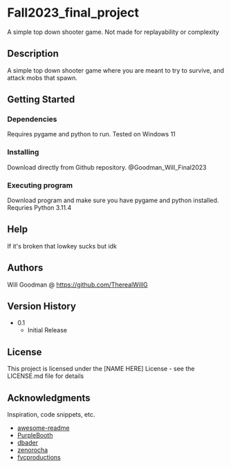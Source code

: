 # Fall2023_final_project

A simple top down shooter game. Not made for replayability or complexity

## Description

A simple top down shooter game where you are meant to try to survive, and attack mobs that spawn. 

## Getting Started

### Dependencies

Requires pygame and python to run. Tested on Windows 11

### Installing

Download directly from Github repository. @Goodman_Will_Final2023

### Executing program

Download program and make sure you have pygame and python installed. Requries Python 3.11.4

## Help

If it's broken that lowkey sucks but idk

## Authors

Will Goodman @ https://github.com/TherealWillG 


## Version History


* 0.1
    * Initial Release

## License

This project is licensed under the [NAME HERE] License - see the LICENSE.md file for details

## Acknowledgments

Inspiration, code snippets, etc.
* [awesome-readme](https://github.com/matiassingers/awesome-readme)
* [PurpleBooth](https://gist.github.com/PurpleBooth/109311bb0361f32d87a2)
* [dbader](https://github.com/dbader/readme-template)
* [zenorocha](https://gist.github.com/zenorocha/4526327)
* [fvcproductions](https://gist.github.com/fvcproductions/1bfc2d4aecb01a834b46)
